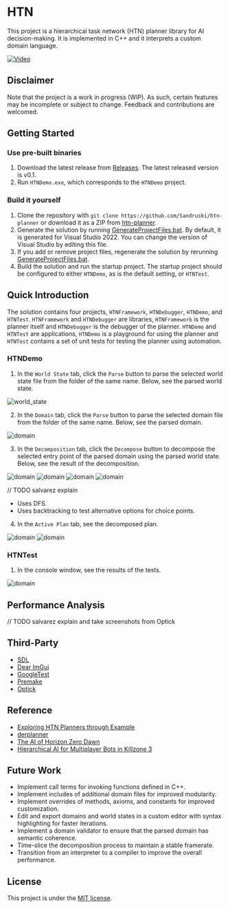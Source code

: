 # HTN
This project is a hierarchical task network (HTN) planner library for AI decision-making. It is implemented in C++ and it interprets a custom domain language.

[![Video](https://github.com/Sandruski/htn-planner/blob/main/docs/images/main_decomposition_successful_choice_point_tab.png)](https://github.com/Sandruski/htn-planner/tree/main/docs/videos/test_video.mp4)

## Disclaimer
Note that the project is a work in progress (WIP). As such, certain features may be incomplete or subject to change. Feedback and contributions are welcomed.

## Getting Started

### Use pre-built binaries
1. Download the latest release from [Releases](https://github.com/Sandruski/htn-planner/releases). The latest released version is v0.1.
2. Run `HTNDemo.exe`, which corresponds to the `HTNDemo` project.

### Build it yourself
1. Clone the repository with `git clone https://github.com/Sandruski/htn-planner` or download it as a ZIP from [htn-planner](https://github.com/Sandruski/htn-planner).
2. Generate the solution by running [GenerateProjectFiles.bat](https://github.com/Sandruski/htn-planner/blob/main/GenerateProjectFiles.bat). By default, it is generated for Visual Studio 2022. You can change the version of Visual Studio by editing this file.
3. If you add or remove project files, regenerate the solution by rerunning [GenerateProjectFiles.bat](https://github.com/Sandruski/htn-planner/blob/main/GenerateProjectFiles.bat).
4. Build the solution and run the startup project. The startup project should be configured to either `HTNDemo`, as is the default setting, or `HTNTest`.

## Quick Introduction
The solution contains four projects, `HTNFramework`, `HTNDebugger`, `HTNDemo`, and `HTNTest`. `HTNFramework` and `HTNDebugger` are libraries, `HTNFramework` is the planner itself and `HTNDebugger` is the debugger of the planner. `HTNDemo` and `HTNTest` are applications, `HTNDemo` is a playground for using the planner and `HTNTest` contains a set of unit tests for testing the planner using automation.

### HTNDemo
1. In the `World State` tab, click the `Parse` button to parse the selected world state file from the folder of the same name. Below, see the parsed world state.

![world_state](https://github.com/Sandruski/htn-planner/blob/main/docs/images/world_state_tab.png)

2. In the `Domain` tab, click the `Parse` button to parse the selected domain file from the folder of the same name. Below, see the parsed domain.

![domain](https://github.com/Sandruski/htn-planner/blob/main/docs/images/domain_tab.png)

3. In the `Decomposition` tab, click the `Decompose` button to decompose the selected entry point of the parsed domain using the parsed world state. Below, see the result of the decomposition.

![domain](https://github.com/Sandruski/htn-planner/blob/main/docs/images/main_decomposition_successful_choice_point_tab.png)
![domain](https://github.com/Sandruski/htn-planner/blob/main/docs/images/main_decomposition_choice_points_tab.png)
![domain](https://github.com/Sandruski/htn-planner/blob/main/docs/images/main_decomposition_failed_choice_point_tab.png)
![domain](https://github.com/Sandruski/htn-planner/blob/main/docs/images/secondary_decomposition_tab.png)

// TODO salvarez explain
- Uses DFS.
- Uses backtracking to test alternative options for choice points.

4. In the `Active Plan` tab, see the decomposed plan.

![domain](https://github.com/Sandruski/htn-planner/blob/main/docs/images/main_active_plan_tab.png)
![domain](https://github.com/Sandruski/htn-planner/blob/main/docs/images/secondary_active_plan_tab.png)

### HTNTest
1. In the console window, see the results of the tests.

![domain](https://github.com/Sandruski/htn-planner/blob/main/docs/images/test_result_window.png)

## Performance Analysis

// TODO salvarez explain and take screenshots from Optick

## Third-Party
- [SDL](https://www.libsdl.org/)
- [Dear ImGui](https://github.com/ocornut/imgui)
- [GoogleTest](https://google.github.io/googletest/)
- [Premake](https://premake.github.io/)
- [Optick](https://github.com/bombomby/optick)

## Reference
- [Exploring HTN Planners
through Example](https://www.gameaipro.com/GameAIPro/GameAIPro_Chapter12_Exploring_HTN_Planners_through_Example.pdf)
- [derplanner](https://github.com/alexshafranov/derplanner)
- [The AI of Horizon Zero Dawn](https://www.guerrilla-games.com/read/the-ai-of-horizon-zero-dawn)
- [Hierarchical AI for Multiplayer
Bots in Killzone 3](https://www.gameaipro.com/GameAIPro/GameAIPro_Chapter29_Hierarchical_AI_for_Multiplayer_Bots_in_Killzone_3.pdf)

## Future Work
- Implement call terms for invoking functions defined in C++.
- Implement includes of additional domain files for improved modularity.
- Implement overrides of methods, axioms, and constants for improved customization.
- Edit and export domains and world states in a custom editor with syntax highlighting for faster iterations.
- Implement a domain validator to ensure that the parsed domain has semantic coherence.
- Time-slice the decomposition process to maintain a stable framerate.
- Transition from an interpreter to a compiler to improve the overall performance.

## License
This project is under the [MIT license](https://github.com/Sandruski/htn-planner/blob/main/LICENSE).